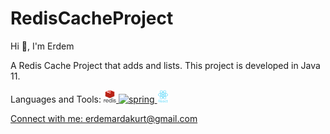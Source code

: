 # RedisCacheProject


<p  align="left" >Hi 👋, I'm Erdem</h5>
<p  align="left">A Redis Cache Project that adds and lists. This project is developed in Java 11. </p>
 
<p align="left">Languages and Tools: 
 <a href="https://redis.io" target="_blank" rel="noreferrer"> <img src="https://raw.githubusercontent.com/devicons/devicon/master/icons/redis/redis-original-wordmark.svg" alt="redis" width="20" height="20"/> </a> 
 <a href="https://spring.io/" target="_blank" rel="noreferrer"> <img src="https://www.vectorlogo.zone/logos/springio/springio-icon.svg" alt="spring" width="20" height="20"/>
<a href="https://reactjs.org/" target="_blank" rel="noreferrer"> <img src="https://raw.githubusercontent.com/devicons/devicon/master/icons/react/react-original-wordmark.svg" alt="react" width="20"</a></p>

<p align="left">Connect with me: erdemardakurt@gmail.com</p>
<p align="left">
</p>
